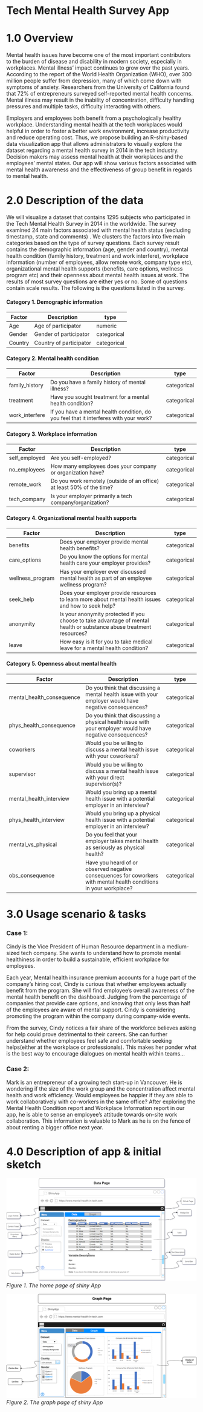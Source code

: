 # Tech Mental Health Survey App 

# 1.0 Overview

Mental health issues have become one of the most important contributors to the burden of disease and disability in modern society, especially in workplaces. Mental illness’ impact continues to grow over the past years. According to the report of the World Health Organization (WHO),  over 300 million people suffer from depression, many of which come down with symptoms of anxiety. Researchers from the University of California found that 72% of entrepreneurs surveyed self-reported mental health concerns. Mental illness may result in the inability of concentration, difficulty handling pressures and multiple tasks, difficulty interacting with others.

Employers and employees both benefit from a psychologically healthy workplace. Understanding mental health at the tech workplaces would helpful in order to foster a better work environment, increase productivity and reduce operating cost. Thus, we propose building an R-shiny-based data visualization app that allows administrators to visually explore the dataset regarding a mental health survey in 2014 in the tech industry. Decision makers may assess mental health at their workplaces and the employees’ mental states. Our app will show various factors associated with mental health awareness and the effectiveness of group benefit in regards to mental health.



# 2.0 Description of the data

We will visualize a dataset that contains 1295 subjects who participated in the Tech Mental Health Survey in 2014 in the worldwide. The survey examined 24 main factors associated with mental health status (excluding timestamp, state and comments) . We clusters the factors into five main categories based on the type of survey questions. Each survey result contains the demographic information (age, gender and country), mental health condition (family history, treatment and work interfere),  workplace information (number of employees, allow remote work, company type etc), organizational mental health supports (benefits, care options, wellness program etc) and their openness about mental health issues at work.  The results of most survey questions are either yes or no. Some of questions contain scale results. The following is the questions listed in the survey.

#### Category 1. Demographic information

| Factor  | Description  | type | 
|---|---|---|
|Age| Age of participator  |  numeric  | 
|Gender| Gender of participator  | categorical | 
|Country  | Country of participator  | categorical |  

#### Category 2. Mental health condition 

| Factor  | Description  | type | 
|---|---|---|
|family_history | Do you have a family history of mental illness? | categorical |
|treatment | Have you sought treatment for a mental health condition? | categorical |
|work_interfere |  If you have a mental health condition, do you feel that it interferes with your work? | categorical |

#### Category 3. Workplace information

| Factor  | Description  | type | 
|---|---|---|
|self_employed | Are you self-employed? | categorical |
|no_employees | How many employees does your company or organization have? | categorical |
|remote_work | Do you work remotely (outside of an office) at least 50% of the time? | categorical |
| tech_company| Is your employer primarily a tech company/organization? | categorical |

#### Category 4. Organizational mental health supports 

| Factor  | Description  | type | 
|---|---|---|
|benefits| Does your employer provide mental health benefits? | categorical |
|care_options| Do you know the options for mental health care your employer provides? | categorical |
|wellness_program| Has your employer ever discussed mental health as part of an employee wellness program? | categorical |
|seek_help| Does your employer provide resources to learn more about mental health issues and how to seek help? | categorical |
|anonymity| Is your anonymity protected if you choose to take advantage of mental health or substance abuse      treatment resources? | categorical |
|leave| How easy is it for you to take medical leave for a mental health condition? | categorical |

#### Category 5. Openness about mental health

| Factor  | Description  | type | 
|---|---|---|
|mental_health_consequence| Do you think that discussing a mental health issue with your employer would have negative consequences?| categorical |
|phys_health_consequence| Do you think that discussing a physical health issue with your employer would have negative consequences? | categorical |
|coworkers|Would you be willing to discuss a mental health issue with your coworkers? | categorical |
|supervisor| Would you be willing to discuss a mental health issue with your direct supervisor(s)? | categorical |
|mental_health_interview| Would you bring up a mental health issue with a potential employer in an interview? | categorical |
|phys_health_interview| Would you bring up a physical health issue with a potential employer in an interview? | categorical |
|mental_vs_physical| Do you feel that your employer takes mental health as seriously as physical health? | categorical |
|obs_consequence| Have you heard of or observed negative consequences for coworkers with mental health conditions in your workplace? | categorical |


# 3.0 Usage scenario & tasks 

### Case 1:
Cindy is the Vice President of Human Resource department in a medium-sized tech company. She wants to understand how to promote mental healthiness in order to build a sustainable, efficient workplace for employees.

Each year, Mental health insurance premium accounts for a huge part of the company’s hiring cost, Cindy is curious that whether employees actually benefit from the program. She will find employee’s overall awareness of the mental health benefit on the dashboard. Judging from the percentage of companies that provide care options, and knowing that only less than half of the employees are aware of mental support. Cindy is considering promoting the program within the company during company-wide events.

From the survey, Cindy notices a fair share of the workforce believes asking for help could prove detrimental to their careers. She can further understand whether employees feel safe and comfortable seeking helps(either at the workplace or professionals). This makes her ponder what is the best way to encourage dialogues on mental health within teams…

### Case 2:
Mark is an entrepreneur of a growing tech start-up in Vancouver. He is wondering if the size of the work group and the concentration affect mental health and work efficiency.  Would employees be happier if they are able to work collaboratively with co-workers in the same office? After exploring the Mental Health Condition report and Workplace Information report in our app, he is able to sense an employee’s attitude towards on-site work collaboration. This information is valuable to Mark as he is on the fence of about renting a bigger office next year.








# 4.0 Description of app & initial sketch


![](../imgs/shinyApp-Page-1.png)
*Figure 1. The home page of shiny App*

![](../imgs/shinyApp-Page-2.png)
*Figure 2. The graph page of shiny App*